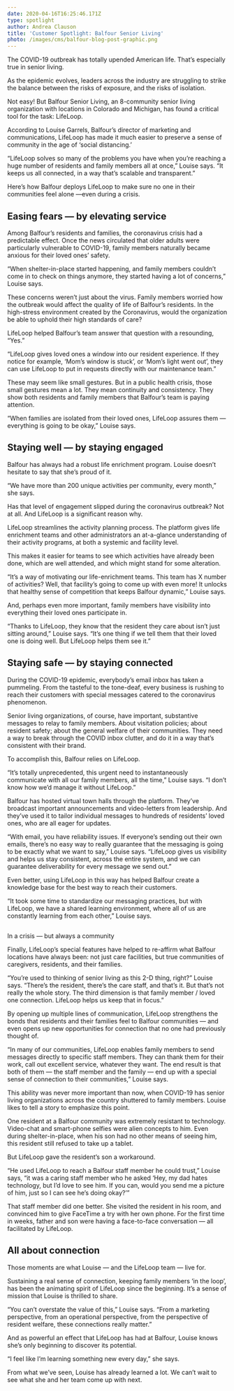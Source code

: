 ```yaml
---
date: 2020-04-16T16:25:46.171Z
type: spotlight
author: Andrea Clauson
title: 'Customer Spotlight: Balfour Senior Living'
photo: /images/cms/balfour-blog-post-graphic.png
---
```

The COVID-19 outbreak has totally upended American life. That’s especially true in senior living.

As the epidemic evolves, leaders across the industry are struggling to strike the balance between the risks of exposure, and the risks of isolation.

Not easy! But Balfour Senior Living, an 8-community senior living organization with locations in Colorado and Michigan, has found a critical tool for the task: LifeLoop. 

According to Louise Garrels, Balfour’s director of marketing and communications, LifeLoop has made it much easier to preserve a sense of community in the age of ‘social distancing.’

“LifeLoop solves so many of the problems you have when you’re reaching a huge number of residents and family members all at once,” Louise says. “It keeps us all connected, in a way that’s scalable and transparent.”

Here’s how Balfour deploys LifeLoop to make sure no one in their communities feel alone —even during a crisis.  



## Easing fears — by elevating service

Among Balfour’s residents and families, the coronavirus crisis had a predictable effect. Once the news circulated that older adults were particularly vulnerable to COVID-19, family members naturally became anxious for their loved ones’ safety. 

“When shelter-in-place started happening, and family members couldn’t come in to check on things anymore, they started having a lot of concerns,” Louise says. 

These concerns weren’t just about the virus. Family members worried how the outbreak would affect the quality of life of Balfour’s residents. In the high-stress environment created by the Coronavirus, would the organization be able to uphold their high standards of care? 

LifeLoop helped Balfour’s team answer that question with a resounding, “Yes.” 

“LifeLoop gives loved ones a window into our resident experience. If they notice for example, ‘Mom’s window is stuck’, or ‘Mom’s light went out’, they can use LifeLoop to put in requests directly with our maintenance team.”

These may seem like small gestures. But in a public health crisis, those small gestures mean a lot. They mean continuity and consistency. They show both residents and family members that Balfour’s team is paying attention. 

“When families are isolated from their loved ones, LifeLoop assures them —  everything is going to be okay,” Louise says.



## Staying well — by staying engaged

Balfour has always had a robust life enrichment program. Louise doesn’t hesitate to say that she’s proud of it.

“We have more than 200 unique activities per community, every month,” she says. 

Has that level of engagement slipped during the coronavirus outbreak? Not at all. And LifeLoop is a significant reason why.

LifeLoop streamlines the activity planning process. The platform gives life enrichment teams and other administrators an at-a-glance understanding of their activity programs, at both a systemic and facility level. 

This makes it easier for teams to see which activities have already been done, which are well attended, and which might stand for some alteration.

“It’s a way of motivating our life-enrichment teams. This team has X number of activities? Well, that facility’s going to come up with even more! It unlocks that healthy sense of competition that keeps Balfour dynamic,” Louise says. 

And, perhaps even more important, family members have visibility into everything their loved ones participate in.  

“Thanks to LifeLoop, they know that the resident they care about isn’t just sitting around,” Louise says. “It’s one thing if we tell them that their loved one is doing well. But LifeLoop helps them see it.”



## Staying safe — by staying connected

During the COVID-19 epidemic, everybody’s email inbox has taken a pummeling. From the tasteful to the tone-deaf, every business is rushing to reach their customers with special messages catered to the coronavirus phenomenon. 

Senior living organizations, of course, have important, substantive messages to relay to family members. About visitation policies; about resident safety; about the general welfare of their communities. They need a way to break through the COVID inbox clutter, and do it in a way that’s consistent with their brand.

To accomplish this, Balfour relies on LifeLoop.

“It’s totally unprecedented, this urgent need to instantaneously communicate with all our family members, all the time,” Louise says. “I don’t know how we’d manage it without LifeLoop.”

Balfour has hosted virtual town halls through the platform. They’ve broadcast important announcements and video-letters from leadership. And they’ve used it to tailor individual messages to hundreds of residents’ loved ones, who are all eager for updates.

“With email, you have reliability issues. If everyone’s sending out their own emails, there’s no easy way to really guarantee that the messaging is going to be exactly what we want to say,” Louise says. “LifeLoop gives us visibility and helps us stay consistent, across the entire system, and we can guarantee deliverability for every message we send out.”

Even better, using LifeLoop in this way has helped Balfour create a knowledge base for the best way to reach their customers.

“It took some time to standardize our messaging practices, but with LifeLoop, we have a shared learning environment, where all of us are constantly learning from each other,” Louise says.



## In a crisis — but always a community

Finally, LifeLoop’s special features have helped to re-affirm what Balfour locations have always been: not just care facilities, but true communities of caregivers, residents, and their families.

“You’re used to thinking of senior living as this 2-D thing, right?” Louise says. “There’s the resident, there’s the care staff, and that’s it. But that’s not really the whole story. The third dimension is that family member / loved one connection. LifeLoop helps us keep that in focus.”

By opening up multiple lines of communication, LifeLoop strengthens the bonds that residents and their families feel to Balfour communities — and even opens up new opportunities for connection that no one had previously thought of.

“In many of our communities, LifeLoop enables family members to send messages directly to specific staff members. They can thank them for their work, call out excellent service, whatever they want. The end result is that both of them — the staff member and the family — end up with a special sense of connection to their communities,” Louise says.

This ability was never more important than now, when COVID-19 has senior living organizations across the country shuttered to family members. Louise likes to tell a story to emphasize this point. 

One resident at a Balfour community was extremely resistant to technology. Video-chat and smart-phone selfies were alien concepts to him. Even during shelter-in-place, when his son had no other means of seeing him, this resident still refused to take up a tablet.

But LifeLoop gave the resident’s son a workaround.

“He used LifeLoop to reach a Balfour staff member he could trust,” Louise says, “it was a caring staff member who he asked ‘Hey, my dad hates technology, but I’d love to see him. If you can, would you send me a picture of him, just so I can see he’s doing okay?’”

That staff member did one better. She visited the resident in his room, and convinced him to give FaceTime a try with her own phone. For the first time in weeks, father and son were having a face-to-face conversation — all facilitated by LifeLoop.



## All about connection

Those moments are what Louise — and the LifeLoop team — live for.

Sustaining a real sense of connection, keeping family members ‘in the loop’, has been the animating spirit of LifeLoop since the beginning. It’s a sense of mission that Louise is thrilled to share.

“You can’t overstate the value of this,” Louise says. “From a marketing perspective, from an operational perspective, from the perspective of resident welfare, these connections really matter.”

And as powerful an effect that LifeLoop has had at Balfour, Louise knows she’s only beginning to discover its potential. 

“I feel like I’m learning something new every day,” she says. 

From what we’ve seen, Louise has already learned a lot. We can’t wait to see what she and her team come up with next.
